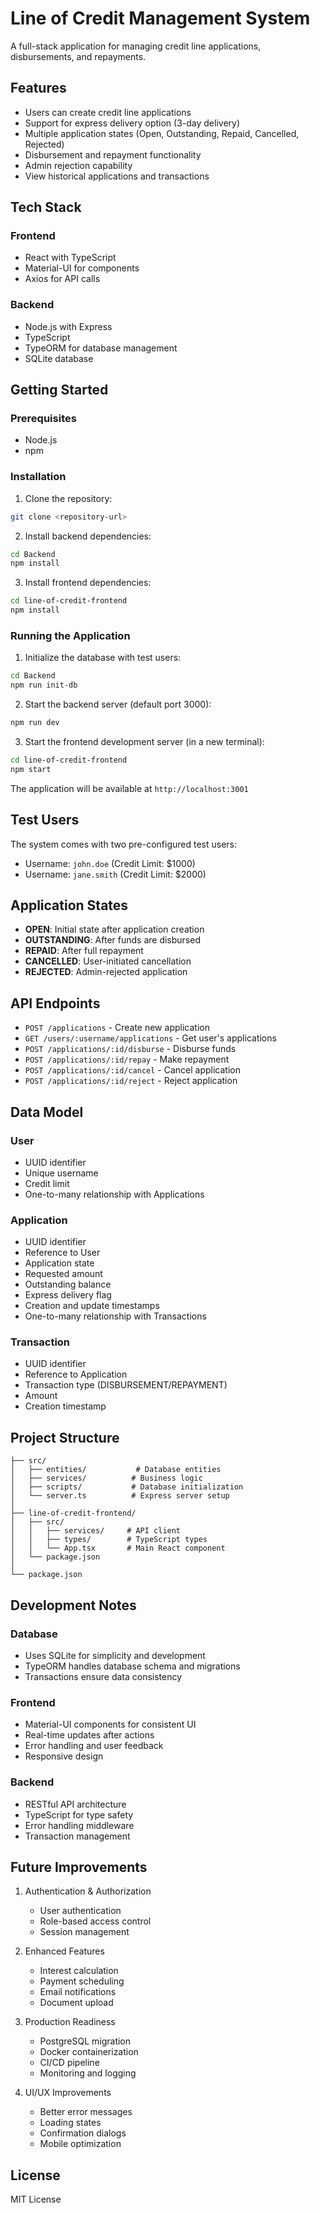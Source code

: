 # Line of Credit Management System

A full-stack application for managing credit line applications, disbursements, and repayments.

## Features

- Users can create credit line applications
- Support for express delivery option (3-day delivery)
- Multiple application states (Open, Outstanding, Repaid, Cancelled, Rejected)
- Disbursement and repayment functionality
- Admin rejection capability
- View historical applications and transactions

## Tech Stack

### Frontend
- React with TypeScript
- Material-UI for components
- Axios for API calls

### Backend
- Node.js with Express
- TypeScript
- TypeORM for database management
- SQLite database

## Getting Started

### Prerequisites
- Node.js
- npm

### Installation

1. Clone the repository:

```bash
git clone <repository-url>
```

2. Install backend dependencies:
```bash
cd Backend
npm install
```

3. Install frontend dependencies:
```bash
cd line-of-credit-frontend
npm install
```

### Running the Application

1. Initialize the database with test users:
```bash
cd Backend
npm run init-db
```

2. Start the backend server (default port 3000):
```bash
npm run dev
```

3. Start the frontend development server (in a new terminal):
```bash
cd line-of-credit-frontend
npm start
```

The application will be available at `http://localhost:3001`

## Test Users

The system comes with two pre-configured test users:
- Username: `john.doe` (Credit Limit: $1000)
- Username: `jane.smith` (Credit Limit: $2000)

## Application States

- **OPEN**: Initial state after application creation
- **OUTSTANDING**: After funds are disbursed
- **REPAID**: After full repayment
- **CANCELLED**: User-initiated cancellation
- **REJECTED**: Admin-rejected application

## API Endpoints

- `POST /applications` - Create new application
- `GET /users/:username/applications` - Get user's applications
- `POST /applications/:id/disburse` - Disburse funds
- `POST /applications/:id/repay` - Make repayment
- `POST /applications/:id/cancel` - Cancel application
- `POST /applications/:id/reject` - Reject application

## Data Model

### User
- UUID identifier
- Unique username
- Credit limit
- One-to-many relationship with Applications

### Application
- UUID identifier
- Reference to User
- Application state
- Requested amount
- Outstanding balance
- Express delivery flag
- Creation and update timestamps
- One-to-many relationship with Transactions

### Transaction
- UUID identifier
- Reference to Application
- Transaction type (DISBURSEMENT/REPAYMENT)
- Amount
- Creation timestamp

## Project Structure
```
├── src/
│   ├── entities/           # Database entities
│   ├── services/          # Business logic
│   ├── scripts/           # Database initialization
│   └── server.ts          # Express server setup
│
├── line-of-credit-frontend/
│   ├── src/
│   │   ├── services/     # API client
│   │   ├── types/        # TypeScript types
│   │   └── App.tsx       # Main React component
│   └── package.json
│
└── package.json
```

## Development Notes

### Database
- Uses SQLite for simplicity and development
- TypeORM handles database schema and migrations
- Transactions ensure data consistency

### Frontend
- Material-UI components for consistent UI
- Real-time updates after actions
- Error handling and user feedback
- Responsive design

### Backend
- RESTful API architecture
- TypeScript for type safety
- Error handling middleware
- Transaction management

## Future Improvements

1. Authentication & Authorization
   - User authentication
   - Role-based access control
   - Session management

2. Enhanced Features
   - Interest calculation
   - Payment scheduling
   - Email notifications
   - Document upload

3. Production Readiness
   - PostgreSQL migration
   - Docker containerization
   - CI/CD pipeline
   - Monitoring and logging

4. UI/UX Improvements
   - Better error messages
   - Loading states
   - Confirmation dialogs
   - Mobile optimization

## License

MIT License
